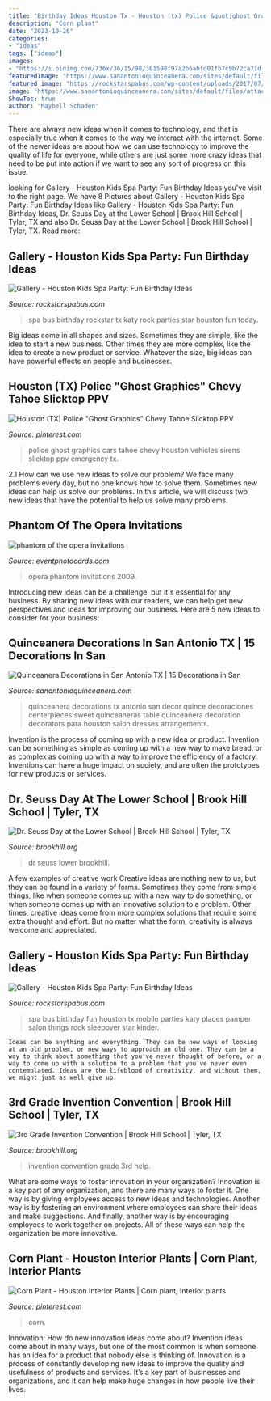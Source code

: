 ```yaml
---
title: "Birthday Ideas Houston Tx - Houston (tx) Police &quot;ghost Graphics&quot; Chevy Tahoe Slicktop Ppv"
description: "Corn plant"
date: "2023-10-26"
categories:
- "ideas"
tags: ["ideas"]
images:
- "https://i.pinimg.com/736x/36/15/98/361598f97a2b6abfd01fb7c9b72ca71d.jpg"
featuredImage: "https://www.sanantonioquinceanera.com/sites/default/files/attach/decorations2.jpg"
featured_image: "https://rockstarspabus.com/wp-content/uploads/2017/07/rock-star-spa-bus-gallery-katy-tx.jpg"
image: "https://www.sanantonioquinceanera.com/sites/default/files/attach/decorations2.jpg"
ShowToc: true
author: "Maybell Schaden"
---
```



There are always new ideas when it comes to technology, and that is especially true when it comes to the way we interact with the internet. Some of the newer ideas are about how we can use technology to improve the quality of life for everyone, while others are just some more crazy ideas that need to be put into action if we want to see any sort of progress on this issue.

	

		
looking for Gallery - Houston Kids Spa Party: Fun Birthday Ideas you've visit to the right page. We have 8 Pictures about Gallery - Houston Kids Spa Party: Fun Birthday Ideas like Gallery - Houston Kids Spa Party: Fun Birthday Ideas, Dr. Seuss Day at the Lower School | Brook Hill School | Tyler, TX and also Dr. Seuss Day at the Lower School | Brook Hill School | Tyler, TX. Read more:
		
    
## Gallery - Houston Kids Spa Party: Fun Birthday Ideas

<img loading=lazy src="https://rockstarspabus.com/wp-content/uploads/2017/07/rock-star-spa-bus-gallery-katy-tx.jpg" onerror="this.onerror=null;this.src='https://tse2.mm.bing.net/th?id=OIP.AlguWMM808E9Juf-cW424gHaE8&amp;pid=15.1';" alt="Gallery - Houston Kids Spa Party: Fun Birthday Ideas">

_Source: rockstarspabus.com_

>spa bus birthday rockstar tx katy rock parties star houston fun today. 

	

Big ideas come in all shapes and sizes. Sometimes they are simple, like the idea to start a new business. Other times they are more complex, like the idea to create a new product or service. Whatever the size, big ideas can have powerful effects on people and businesses.

    
## Houston (TX) Police &quot;Ghost Graphics&quot; Chevy Tahoe Slicktop PPV

<img loading=lazy src="https://i.pinimg.com/736x/c6/9c/24/c69c24c358a7f1051af010f903173f92.jpg" onerror="this.onerror=null;this.src='https://tse4.mm.bing.net/th?id=OIP.KUA6meE9flZyF27P8cAaSgHaDT&amp;pid=15.1';" alt="Houston (TX) Police &quot;Ghost Graphics&quot; Chevy Tahoe Slicktop PPV">

_Source: pinterest.com_

>police ghost graphics cars tahoe chevy houston vehicles sirens slicktop ppv emergency tx. 

	

2.1 How can we use new ideas to solve our problem?
We face many problems every day, but no one knows how to solve them. Sometimes new ideas can help us solve our problems. In this article, we will discuss two new ideas that have the potential to help us solve many problems.

    
## Phantom Of The Opera Invitations

<img loading=lazy src="http://www.eventphotocards.com/blogevent/wp-content/uploads/2009/10/zully.jpg" onerror="this.onerror=null;this.src='https://tse3.mm.bing.net/th?id=OIP.-0UHyoiPCIzSbvuFbJW8eQHaKX&amp;pid=15.1';" alt="phantom of the opera invitations">

_Source: eventphotocards.com_

>opera phantom invitations 2009. 

	

Introducing new ideas can be a challenge, but it's essential for any business. By sharing new ideas with our readers, we can help get new perspectives and ideas for improving our business. Here are 5 new ideas to consider for your business: 

    
## Quinceanera Decorations In San Antonio TX | 15 Decorations In San

<img loading=lazy src="https://www.sanantonioquinceanera.com/sites/default/files/attach/decorations2.jpg" onerror="this.onerror=null;this.src='https://tse1.mm.bing.net/th?id=OIP.HTuKQrILaD6ObeqZLkiQawHaJ4&amp;pid=15.1';" alt="Quinceanera Decorations in San Antonio TX | 15 Decorations in San">

_Source: sanantonioquinceanera.com_

>quinceanera decorations tx antonio san decor quince decoraciones centerpieces sweet quinceaneras table quinceañera decoration decorators para houston salon dresses arrangements. 

	

Invention is the process of coming up with a new idea or product. Invention can be something as simple as coming up with a new way to make bread, or as complex as coming up with a way to improve the efficiency of a factory. Inventions can have a huge impact on society, and are often the prototypes for new products or services.

    
## Dr. Seuss Day At The Lower School | Brook Hill School | Tyler, TX

<img loading=lazy src="https://www.brookhill.org/wp-content/uploads/2015/03/seus10.jpg" onerror="this.onerror=null;this.src='https://tse3.mm.bing.net/th?id=OIP.DChkqVp1uqd3vUSV8UXxhAHaEK&amp;pid=15.1';" alt="Dr. Seuss Day at the Lower School | Brook Hill School | Tyler, TX">

_Source: brookhill.org_

>dr seuss lower brookhill. 

	

A few examples of creative work
Creative ideas are nothing new to us, but they can be found in a variety of forms. Sometimes they come from simple things, like when someone comes up with a new way to do something, or when someone comes up with an innovative solution to a problem. Other times, creative ideas come from more complex solutions that require some extra thought and effort. But no matter what the form, creativity is always welcome and appreciated.

    
## Gallery - Houston Kids Spa Party: Fun Birthday Ideas

<img loading=lazy src="https://rockstarspabus.com/wp-content/uploads/2019/05/rockstarspabus-photo-gallery-katy-tx.jpg" onerror="this.onerror=null;this.src='https://tse2.mm.bing.net/th?id=OIP.nhiPNwVMAE3ZqtOP-DDJoAHaE8&amp;pid=15.1';" alt="Gallery - Houston Kids Spa Party: Fun Birthday Ideas">

_Source: rockstarspabus.com_

>spa bus birthday fun houston tx mobile parties katy places pamper salon things rock sleepover star kinder. 

	


    Ideas can be anything and everything. They can be new ways of looking at an old problem, or new ways to approach an old one. They can be a way to think about something that you've never thought of before, or a way to come up with a solution to a problem that you've never even contemplated. Ideas are the lifeblood of creativity, and without them, we might just as well give up.

    
## 3rd Grade Invention Convention | Brook Hill School | Tyler, TX

<img loading=lazy src="https://www.brookhill.org/wp-content/uploads/2016/04/invention-conventionta-8.jpg" onerror="this.onerror=null;this.src='https://tse1.mm.bing.net/th?id=OIP.kfzhc5hLlZI0JRHy9h8SqQHaLH&amp;pid=15.1';" alt="3rd Grade Invention Convention | Brook Hill School | Tyler, TX">

_Source: brookhill.org_

>invention convention grade 3rd help. 

	

What are some ways to foster innovation in your organization?
Innovation is a key part of any organization, and there are many ways to foster it. One way is by giving employees access to new ideas and technologies. Another way is by fostering an environment where employees can share their ideas and make suggestions. And finally, another way is by encouraging employees to work together on projects. All of these ways can help the organization be more innovative.

    
## Corn Plant - Houston Interior Plants | Corn Plant, Interior Plants

<img loading=lazy src="https://i.pinimg.com/736x/36/15/98/361598f97a2b6abfd01fb7c9b72ca71d.jpg" onerror="this.onerror=null;this.src='https://tse2.mm.bing.net/th?id=OIP.ynWJ8Nxc6Wjb7ivpnqvuuQHaLD&amp;pid=15.1';" alt="Corn Plant - Houston Interior Plants | Corn plant, Interior plants">

_Source: pinterest.com_

>corn. 

	

Innovation: How do new innovation ideas come about?
Invention ideas come about in many ways, but one of the most common is when someone has an idea for a product that nobody else is thinking of. Innovation is a process of constantly developing new ideas to improve the quality and usefulness of products and services. It’s a key part of businesses and organizations, and it can help make huge changes in how people live their lives.

